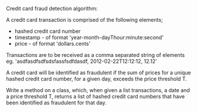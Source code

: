 Credit card fraud detection algorithm:

A credit card transaction is comprised of the following elements;
- hashed credit card number
- timestamp - of format 'year-month-dayThour:minute:second'
- price - of format 'dollars.cents'

Transactions are to be received as a comma separated string of elements eg. 'asdfasdfsdfsdsfassfsdfdasdf, 2012-02-22T12:12:12, 12.12'

A credit card will be identified as fraudulent if the sum of prices for a unique hashed credit card number, for a given day, exceeds the price threshold T.

Write a method on a class, which, when given a list transactions, a date and a price threshold T, returns a list of hashed credit card numbers that have been identified as fraudulent for that day. 